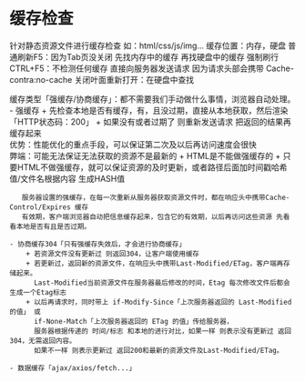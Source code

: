 #  缓存检查 
   针对静态资源文件进行缓存检查 如：html/css/js/img...
   缓存位置：内存，硬盘
   普通刷新F5：因为Tab页没关闭 先找内存中的缓存 再找硬盘中的缓存
   强制刷行CTRL+F5：不检测任何缓存 直接向服务器发送请求 因为请求头部会携带 Cache-contra:no-cache
   关闭叶面重新打开：在硬盘中查找

   缓存类型「强缓存/协商缓存」：都不需要我们手动做什么事情，浏览器自动处理。
    - 强缓存
       + 先检查本地是否有缓存，有，且没过期，直接从本地获取，然后渲染「HTTP状态码：200」
       + 如果没有或者过期了 则重新发送请求 把返回的结果再缓存起来   
       优势：性能优化的重点手段，可以保证第二次及以后再访问速度会很快   
       弊端：可能无法保证无法获取的资源不是最新的
          + HTML是不能做强缓存的
          + 只要HTML不做强缓存，就可以保证资源的及时更新，或者路径后面加时间戳哈希值/文件名根据内容
            生成HASH值
    
       服务器设置的强缓存，在每一次重新从服务器获取资源文件时，都在响应头中携带Cache-Control/Expires 缓存
       有效期，客户端浏览器自动把信息缓存起来，包含它的有效期，以后再访问这些资源 先看看本地是否有且是否过期。
    
    - 协商缓存304「只有强缓存失效后，才会进行协商缓存」
        + 若资源文件没有更新过 则返回304，让客户端使用缓存
        + 若更新过，返回新的资源文件，在响应头中携带Last-Modified/ETag，客户端再存储起来。
          Last-Modified当前资源文件在服务器最后修改的时间，Etag 每次修改文件后都会生成一个Etag标志
        + 以后再请求时，同时带上 if-Modify-Since「上次服务器返回的 Last-Modified 的值」 或 
          if-None-Match「上次服务器返回的 ETag 的值」传给服务器，
          服务器根据传递的 时间/标志 和本地的进行对比，如果一样 则表示没有更新过 返回304，无需返回内容。
          如果不一样 则表示更新过 返回200和最新的资源文件及Last-Modified/ETag。
   
    - 数据缓存「ajax/axios/fetch...」 
